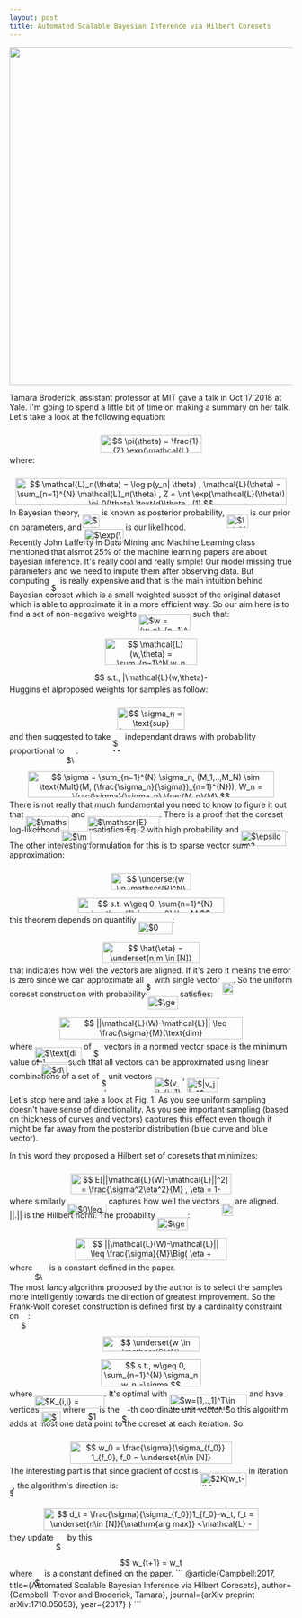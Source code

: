 ```yaml
---
layout: post
title: Automated Scalable Bayesian Inference via Hilbert Coresets
---
```


<center>
<img src="https://rawgit.com/dadashkarimi/dadashkarimi.github.io/master/images/fig-1.png" width=600/>
</center>

Tamara Broderick, assistant professor at MIT gave a talk in Oct 17 2018 at Yale. I'm going to spend a little bit of time on making a summary on her talk. 
Let's take a look at the following equation:

<p align="center"><img alt="$$&#10;\pi(\theta) = \frac{1}{Z} \exp(\mathcal{L}(\theta))\pi_0(\theta)&#10;$$" src="https://rawgit.com/dadashkarimi/dadashkarimi.github.io/master/svgs/91492ab74501760ebda77e5f23254365.svg?invert_in_darkmode" align="middle" width="179.81865pt" height="32.9901pt" style="position:relative;top:10px"/></p>
where:

<p align="center"><img alt="$$&#10;\mathcal{L}_n(\theta) = \log p(y_n| \theta) , \mathcal{L}(\theta) = \sum_{n=1}^{N} \mathcal{L}_n(\theta) , Z = \int \exp(\mathcal{L}(\theta)) \pi_0(\theta) \text{d}\theta , (1)&#10;$$" src="https://rawgit.com/dadashkarimi/dadashkarimi.github.io/master/svgs/3f0b8e49bf693641e0e805ce90c43fa0.svg?invert_in_darkmode" align="middle" width="482.5293pt" height="47.60745pt" style="position:relative;top:10px"/></p>

In Bayesian theory, <img alt="$\pi(\theta)$" src="https://rawgit.com/dadashkarimi/dadashkarimi.github.io/master/svgs/6fa7cd273b9dae03a6c405b96d9c5cbe.svg?invert_in_darkmode" align="middle" width="30.919185pt" height="24.6576pt" style="position:relative;top:10px"/> is known as posterior probability, <img alt="$\pi_0(\theta)$" src="https://rawgit.com/dadashkarimi/dadashkarimi.github.io/master/svgs/8aa9108c2200ae4076470ce9adb904d0.svg?invert_in_darkmode" align="middle" width="37.70382pt" height="24.6576pt" style="position:relative;top:10px"/> is our prior on parameters, and <img alt="$\exp(\mathcal{L}(\theta))$" src="https://rawgit.com/dadashkarimi/dadashkarimi.github.io/master/svgs/b1ea63db5d1b3e764e3cfe8b75e09a10.svg?invert_in_darkmode" align="middle" width="70.19661pt" height="24.6576pt" style="position:relative;top:10px"/> is our likelihood.  
Recently John Lafferty in Data Mining and Machine Learning class mentioned that alsmot 25% of the machine learning papers are about bayesian inference.
It's really cool and really simple! Our model missing true parameters and we need to impute them after observing data. 
But computing <img alt="$Z$" src="https://rawgit.com/dadashkarimi/dadashkarimi.github.io/master/svgs/5b51bd2e6f329245d425b8002d7cf942.svg?invert_in_darkmode" align="middle" width="12.351075pt" height="22.38192pt" style="position:relative;top:10px"/> is really expensive and that is the main intuition behind Bayesian coreset which is a small weighted subset of the original dataset which is able to approximate it in a more efficient way.
So our aim here is to find a set of non-negative weights <img alt="$w = (w_n)_{n=1}^N$" src="https://rawgit.com/dadashkarimi/dadashkarimi.github.io/master/svgs/e4cc989c959ee0093d4efba23ab9afc4.svg?invert_in_darkmode" align="middle" width="92.40033pt" height="27.65697pt" style="position:relative;top:10px"/> such that:

<p align="center"><img alt="$$&#10;\mathcal{L}(w,\theta) = \sum_{n=1}^N w_n \mathcal{L}_n (\theta) &#10;$$" src="https://rawgit.com/dadashkarimi/dadashkarimi.github.io/master/svgs/1414264c7d1e3022e3831a1bb8714902.svg?invert_in_darkmode" align="middle" width="163.20216pt" height="47.60745pt" style="position:relative;top:10px"/></p>
<p align="center"><img alt="$$&#10;s.t., |\mathcal{L}(w,\theta)- \mathcal{L}(\theta)\leq| \epsilon |\mathcal{L}(\theta)|, \forall \theta \in \Theta&#10;$$" src="https://rawgit.com/dadashkarimi/dadashkarimi.github.io/master/svgs/0eb1ae6cf2e4694ed61ed2f5d17deaa5.svg?invert_in_darkmode" align="middle" width="270.92175pt" height="16.438356pt" style="position:relative;top:10px"/></p>

Huggins et alproposed weights for samples as follow:

<p align="center"><img alt="$$&#10;\sigma_n = \text{sup} |\frac{\mathcal{L}_n(\theta)}{\mathcal{L}(\theta)}|&#10;$$" src="https://rawgit.com/dadashkarimi/dadashkarimi.github.io/master/svgs/b90e505c55a193dba69775f325c397d6.svg?invert_in_darkmode" align="middle" width="119.330145pt" height="38.834895pt" style="position:relative;top:10px"/></p>

and then suggested to take <img alt="$M$" src="https://rawgit.com/dadashkarimi/dadashkarimi.github.io/master/svgs/fb97d38bcc19230b0acd442e17db879c.svg?invert_in_darkmode" align="middle" width="17.73981pt" height="22.46574pt" style="position:relative;top:10px"/> independant draws with probability proportional to <img alt="$\sigma_n$" src="https://rawgit.com/dadashkarimi/dadashkarimi.github.io/master/svgs/28cf960b1f96e750df70968130f6b0db.svg?invert_in_darkmode" align="middle" width="17.519205pt" height="14.15535pt" style="position:relative;top:10px"/>:

<p align="center"><img alt="$$&#10;\sigma = \sum_{n=1}^{N} \sigma_n, (M_1,..,M_N) \sim \text{Mult}(M, (\frac{\sigma_n}{\sigma})_{n=1}^{N})), W_n = \frac{\sigma}{\sigma_n} \frac{M_n}{M}&#10;$$" src="https://rawgit.com/dadashkarimi/dadashkarimi.github.io/master/svgs/2b0964934da890f84af138bedb519cdb.svg?invert_in_darkmode" align="middle" width="437.2269pt" height="47.60745pt" style="position:relative;top:10px"/></p>

There is not really that much fundamental you need to know to figure it out that <img alt="$\mathscr{E}[W_n]=1$" src="https://rawgit.com/dadashkarimi/dadashkarimi.github.io/master/svgs/fcdab563c7e2c08db88ec87357bdf89e.svg?invert_in_darkmode" align="middle" width="76.82466pt" height="24.6576pt" style="position:relative;top:10px"/> and <img alt="$\mathscr{E}[\mathcal{L}(w,\theta) ] = \mathcal{L}(\theta) $" src="https://rawgit.com/dadashkarimi/dadashkarimi.github.io/master/svgs/55f80d456ef09ccdfbafd873084115d6.svg?invert_in_darkmode" align="middle" width="128.242785pt" height="24.6576pt" style="position:relative;top:10px"/>.
There is a proof that the coreset log-likelihood <img alt="$\mathcal{L}(w,\theta) $" src="https://rawgit.com/dadashkarimi/dadashkarimi.github.io/master/svgs/9acd6d22f0da8977311fbbe36e7de4a7.svg?invert_in_darkmode" align="middle" width="51.81363pt" height="24.6576pt" style="position:relative;top:10px"/> satisfies Eq. 2 with high probability and <img alt="$\epsilon^2 = \mathcal{O}(\frac{1}{M})$" src="https://rawgit.com/dadashkarimi/dadashkarimi.github.io/master/svgs/1100b6e726fa96fc9584547b63daea13.svg?invert_in_darkmode" align="middle" width="80.008005pt" height="27.77577pt" style="position:relative;top:10px"/>.
The other interesting formulation for this is to sparse vector sum approximation:

<p align="center"><img alt="$$&#10;\underset{w \in \mathscr{R}^N}{\mathrm{argmin}} ||\mathcal{L}(w) - \mathcal{L} ||^2&#10;$$" src="https://rawgit.com/dadashkarimi/dadashkarimi.github.io/master/svgs/59248ffbbd0cbc63a8413863084a0082.svg?invert_in_darkmode" align="middle" width="142.854855pt" height="29.913675pt" style="position:relative;top:10px"/></p>
<p align="center"><img alt="$$&#10;s.t. w\geq 0, \sum{n=1}^{N} \mathscr{1} [w_n &gt; 0] \leq M&#10;$$" src="https://rawgit.com/dadashkarimi/dadashkarimi.github.io/master/svgs/42adb69ecfbec0c307269118f5b34796.svg?invert_in_darkmode" align="middle" width="259.24635pt" height="26.30166pt" style="position:relative;top:10px"/></p>
this theorem depends on quantitiy <img alt="$0 \leq \hat{\etha}\leq 2$" src="https://rawgit.com/dadashkarimi/dadashkarimi.github.io/master/svgs/54e235fec0678e136145da6f09c2eee1.svg?invert_in_darkmode" align="middle" width="60.273675pt" height="22.83138pt" style="position:relative;top:10px"/>:

<p align="center"><img alt="$$&#10;\hat{\eta} = \underset{n,m \in [N]}{\mathrm{max}} ||\frac{\mathcal{L}_n}{\sigma_n}-\frac{\mathcal{L}_m}{\sigma_m}||&#10;$$" src="https://rawgit.com/dadashkarimi/dadashkarimi.github.io/master/svgs/648108588ff502a28395cd39c10ae317.svg?invert_in_darkmode" align="middle" width="172.6692pt" height="36.600135pt" style="position:relative;top:10px"/></p>
that indicates how well the vectors are aligned. If it's zero it means the error is zero since we can approximate all <img alt="$\mathcal{L}$" src="https://rawgit.com/dadashkarimi/dadashkarimi.github.io/master/svgs/47291815667dfe5994c54805102e144b.svg?invert_in_darkmode" align="middle" width="11.337975pt" height="22.46574pt" style="position:relative;top:10px"/> with single vector  <img alt="$\mathcal{L}_n$" src="https://rawgit.com/dadashkarimi/dadashkarimi.github.io/master/svgs/1818eca8fbb5a307ec0f5436121fd2b2.svg?invert_in_darkmode" align="middle" width="19.46406pt" height="22.46574pt" style="position:relative;top:10px"/>. 
So the uniform coreset construction with probability <img alt="$\geq 1-\delta$" src="https://rawgit.com/dadashkarimi/dadashkarimi.github.io/master/svgs/439d02a63594f85ba6b9263ef6057948.svg?invert_in_darkmode" align="middle" width="53.59002pt" height="22.83138pt" style="position:relative;top:10px"/> satisfies:

<p align="center"><img alt="$$&#10;||\mathcal{L}(W)-\mathcal{L}|| \leq \frac{\sigma}{M}(\text{dim}(\mathcal{L}_n)_{n=1}^N+\hat{\eta}\sqrt{2\log \frac{1}{\delta}})&#10;$$" src="https://rawgit.com/dadashkarimi/dadashkarimi.github.io/master/svgs/51de9d63236bc70122f825efcff70b0a.svg?invert_in_darkmode" align="middle" width="326.45085pt" height="39.45249pt" style="position:relative;top:10px"/></p>

where <img alt="$\text{dim}(u_n)_{n=1}^N$" src="https://rawgit.com/dadashkarimi/dadashkarimi.github.io/master/svgs/68592ae4d05130e4fc75690abb2a82e7.svg?invert_in_darkmode" align="middle" width="83.310975pt" height="27.65697pt" style="position:relative;top:10px"/> of <img alt="$N$" src="https://rawgit.com/dadashkarimi/dadashkarimi.github.io/master/svgs/f9c4988898e7f532b9f826a75014ed3c.svg?invert_in_darkmode" align="middle" width="14.94405pt" height="22.38192pt" style="position:relative;top:10px"/> vectors in a normed vector space is the minimum value of <img alt="$d\in N$" src="https://rawgit.com/dadashkarimi/dadashkarimi.github.io/master/svgs/d4f3107d7bd94831a02b4d84d883972d.svg?invert_in_darkmode" align="middle" width="43.64712pt" height="22.83138pt" style="position:relative;top:10px"/> such that all vectors can be approximated using linear combinations of a set of <img alt="$d$" src="https://rawgit.com/dadashkarimi/dadashkarimi.github.io/master/svgs/2103f85b8b1477f430fc407cad462224.svg?invert_in_darkmode" align="middle" width="8.556075pt" height="22.83138pt" style="position:relative;top:10px"/> unit vectors <img alt="$(v_j)_{j=1}^N$" src="https://rawgit.com/dadashkarimi/dadashkarimi.github.io/master/svgs/aeb96d324f25e322cf5ff8421d01f4fb.svg?invert_in_darkmode" align="middle" width="50.428455pt" height="27.65697pt" style="position:relative;top:10px"/>, <img alt="$|v_j|=1$" src="https://rawgit.com/dadashkarimi/dadashkarimi.github.io/master/svgs/ac1625745434a3a019e26e2c8e6b5a34.svg?invert_in_darkmode" align="middle" width="54.16389pt" height="24.6576pt" style="position:relative;top:10px"/>.

Let's stop here and take a look at Fig. 1. As you see uniform sampling doesn't have sense of directionality. As you see important sampling (based on thickness of curves and vectors) captures this effect even though it might be far away from the posterior distribution (blue curve and blue vector).

In this word they proposed a Hilbert set of coresets that minimizes:
<p align="center"><img alt="$$&#10;E[||\mathcal{L}(W)-\mathcal{L}||^2] = \frac{\sigma^2\eta^2}{M} , \eta = 1- \frac{||\mathcal{L}||^2}{\sigma^2}&#10;$$" src="https://rawgit.com/dadashkarimi/dadashkarimi.github.io/master/svgs/8463ff1a57d54b89ac2e83d83d5ee6cd.svg?invert_in_darkmode" align="middle" width="285.7965pt" height="35.777445pt" style="position:relative;top:10px"/></p>
where similarly <img alt="$0\leq \eta\leq1$" src="https://rawgit.com/dadashkarimi/dadashkarimi.github.io/master/svgs/b6831d4e89460a5073e7e64846da9748.svg?invert_in_darkmode" align="middle" width="69.025605pt" height="21.18732pt" style="position:relative;top:10px"/> captures how well the vectors <img alt="$\mathcal{L}_n$" src="https://rawgit.com/dadashkarimi/dadashkarimi.github.io/master/svgs/1818eca8fbb5a307ec0f5436121fd2b2.svg?invert_in_darkmode" align="middle" width="19.46406pt" height="22.46574pt" style="position:relative;top:10px"/> are aligned. ||.|| is the Hillbert norm.
The probability <img alt="$\geq 1-\delta$" src="https://rawgit.com/dadashkarimi/dadashkarimi.github.io/master/svgs/439d02a63594f85ba6b9263ef6057948.svg?invert_in_darkmode" align="middle" width="53.59002pt" height="22.83138pt" style="position:relative;top:10px"/>:

<p align="center"><img alt="$$&#10;||\mathcal{L}(W)-\mathcal{L}|| \leq \frac{\sigma}{M}\Big( \eta + \eta_M\sqrt{2\log \frac{1}{\delta}} \Big)&#10;$$" src="https://rawgit.com/dadashkarimi/dadashkarimi.github.io/master/svgs/cd90481f69ce1f1dd55dbb606ac69bc9.svg?invert_in_darkmode" align="middle" width="269.99445pt" height="39.45249pt" style="position:relative;top:10px"/></p>
where <img alt="$\eta_M$" src="https://rawgit.com/dadashkarimi/dadashkarimi.github.io/master/svgs/30c082a2a14c1eb21b57d77cd0caf723.svg?invert_in_darkmode" align="middle" width="21.931635pt" height="14.15535pt" style="position:relative;top:10px"/> is a constant defined in the paper. 

The most fancy algorithm proposed by the author is to select the samples more intelligently towards the direction of greatest improvement. So the Frank-Wolf coreset construction is defined first by a cardinality constraint on <img alt="$w$" src="https://rawgit.com/dadashkarimi/dadashkarimi.github.io/master/svgs/31fae8b8b78ebe01cbfbe2fe53832624.svg?invert_in_darkmode" align="middle" width="12.21099pt" height="14.15535pt" style="position:relative;top:10px"/>:

<p align="center"><img alt="$$&#10;\underset{w \in \mathscr{R}^N}{\mathrm{min}} (w-1)^T K(w-1)&#10;$$" src="https://rawgit.com/dadashkarimi/dadashkarimi.github.io/master/svgs/44af8eee94cf067021314782aa9c889a.svg?invert_in_darkmode" align="middle" width="171.30465pt" height="27.16494pt" style="position:relative;top:10px"/></p>
<p align="center"><img alt="$$&#10;s.t., w\geq 0, \sum_{n=1}^{N} \sigma_n w_n =\sigma&#10;$$" src="https://rawgit.com/dadashkarimi/dadashkarimi.github.io/master/svgs/f7f9245b91615ab70248477521fcea9e.svg?invert_in_darkmode" align="middle" width="178.20165pt" height="47.60745pt" style="position:relative;top:10px"/></p>
where <img alt="$K_{i,j} = &lt;\mathcal{L}_i,\mathcal{L}_j&gt;$" src="https://rawgit.com/dadashkarimi/dadashkarimi.github.io/master/svgs/31ea30a047ee5a8eb6d0257568b8bb60.svg?invert_in_darkmode" align="middle" width="123.878205pt" height="22.46574pt" style="position:relative;top:10px"/>. It's optimal with <img alt="$w=[1,..,1]^T\in \mathscr{R}^N$" src="https://rawgit.com/dadashkarimi/dadashkarimi.github.io/master/svgs/4b5b92c0265e5d39daa40ef74a7c8ace.svg?invert_in_darkmode" align="middle" width="138.14493pt" height="27.65697pt" style="position:relative;top:10px"/> and have vertices <img alt="$\frac{\sigma}{\sigma_n}1_n$" src="https://rawgit.com/dadashkarimi/dadashkarimi.github.io/master/svgs/da3d97677864de1c68e094072a3d2e69.svg?invert_in_darkmode" align="middle" width="33.996765pt" height="22.85349pt" style="position:relative;top:10px"/> where <img alt="$1_n$" src="https://rawgit.com/dadashkarimi/dadashkarimi.github.io/master/svgs/d711aabe1ffe4eb1668aa065cf89a496.svg?invert_in_darkmode" align="middle" width="16.34523pt" height="21.18732pt" style="position:relative;top:10px"/> is the <img alt="$n$" src="https://rawgit.com/dadashkarimi/dadashkarimi.github.io/master/svgs/55a049b8f161ae7cfeb0197d75aff967.svg?invert_in_darkmode" align="middle" width="9.83004pt" height="14.10255pt" style="position:relative;top:10px"/>-th coordinate unit vector. 
So this algorithm adds at most one data point to the coreset at each iteration. So:

<p align="center"><img alt="$$&#10;w_0 = \frac{\sigma}{\sigma_{f_0}} 1_{f_0}, f_0 = \underset{n\in [N]}{\mathrm{arg max}}  &lt;\mathcal{L},\frac{1}{\sigma_n}\mathcal{L}_n&gt;&#10;$$" src="https://rawgit.com/dadashkarimi/dadashkarimi.github.io/master/svgs/2f6ddd86537173943332a25e000090b8.svg?invert_in_darkmode" align="middle" width="288.51405pt" height="39.15714pt" style="position:relative;top:10px"/></p>

The interesting part is that since gradient of cost is <img alt="$2K(w_t-1)$" src="https://rawgit.com/dadashkarimi/dadashkarimi.github.io/master/svgs/c89060f2f2b1253a87e93a494c6fa952.svg?invert_in_darkmode" align="middle" width="82.0083pt" height="24.6576pt" style="position:relative;top:10px"/> in iteration <img alt="$t$" src="https://rawgit.com/dadashkarimi/dadashkarimi.github.io/master/svgs/4f4f4e395762a3af4575de74c019ebb5.svg?invert_in_darkmode" align="middle" width="5.9361555pt" height="20.22207pt" style="position:relative;top:10px"/>, the algorithm's direction is:

<p align="center"><img alt="$$&#10;d_t = \frac{\sigma}{\sigma_{f_0}}1_{f_0}-w_t,  f_t = \underset{n\in [N]}{\mathrm{arg max}}  &lt;\mathcal{L} - \mathcal{L}(w_t),\frac{1}{\sigma_n}\mathcal{L}_n&gt;&#10;$$" src="https://rawgit.com/dadashkarimi/dadashkarimi.github.io/master/svgs/e8e653a9a15f35d3e3cd4590b8fa2a58.svg?invert_in_darkmode" align="middle" width="381.546pt" height="39.15714pt" style="position:relative;top:10px"/></p>

they update <img alt="$w_t$" src="https://rawgit.com/dadashkarimi/dadashkarimi.github.io/master/svgs/dde30cc90adc3d7de889d34c65ca6f25.svg?invert_in_darkmode" align="middle" width="16.7343pt" height="14.15535pt" style="position:relative;top:10px"/> by this:
<p align="center"><img alt="$$&#10;w_{t+1} = w_t + \gamma_t d_t&#10;$$" src="https://rawgit.com/dadashkarimi/dadashkarimi.github.io/master/svgs/7d1a3592ad9f1ff98d777261455284b3.svg?invert_in_darkmode" align="middle" width="121.5852pt" height="15.2511315pt" style="position:relative;top:10px"/></p>
where <img alt="$\gamma_t$" src="https://rawgit.com/dadashkarimi/dadashkarimi.github.io/master/svgs/69304177ce432541b67b103783dfade3.svg?invert_in_darkmode" align="middle" width="13.47654pt" height="14.15535pt" style="position:relative;top:10px"/> is a constant defined on the paper. 
```
@article{Campbell:2017,
  title={Automated Scalable Bayesian Inference via Hilbert Coresets},
  author={Campbell, Trevor and Broderick, Tamara},
  journal={arXiv preprint arXiv:1710.05053},
  year={2017}
}
```
